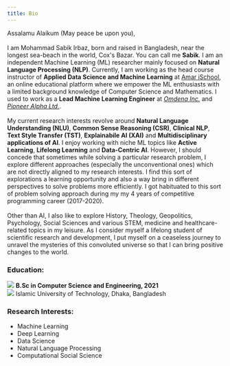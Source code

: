 ```yaml
---
title: Bio
---
```

Assalamu Alaikum (May peace be upon you), <br/> <br/>
I am Mohammad Sabik Irbaz, born and raised in Bangladesh, near the longest sea-beach in the world, Cox's Bazar. You can call me **Sabik**. I am an independent Machine Learning (ML) researcher mainly focused on **Natural Language Processing (NLP)**. Currently, I am working as the head course instructor of **Applied Data Science and Machine Learning** at [Amar iSchool](https://amarischool.com/), an online educational platform where we empower the ML enthusiasts with a limited background knowledge of Computer Science and Mathematics. I used to work as a **Lead Machine Learning Engineer** at *[Omdena Inc.](https://omdena.com/)* and *[Pioneer Alpha Ltd.](https://pioneeralpha.com/)*. <br/> <br/>
My current research interests revolve around **Natural Language Understanding (NLU)**, **Common Sense Reasoning (CSR)**, **Clinical NLP**, **Text Style Transfer (TST)**, **Explainabile AI (XAI)** and **Multidisciplinary applications of AI**. I enjoy working with niche ML topics like **Active Learning**, **Lifelong Learning** and **Data-Centric AI**. However, I should concede that sometimes while solving a particular research problem, I explore different approaches (especially the unconventional ones) which are not directly aligned to my research interests. I find this sort of explorations a learning opportunity and also a way bring in different perspectives to solve problems more efficiently. I got habituated to this sort of problem solving approach during my my 4 years of competitive programming career (2017-2020).<br/> <br/>
Other than AI, I also like to explore History, Theology, Geopolitics, Psychology, Social Sciences and various STEM, medicine and healthcare-related topics in my leisure. As I consider myself a lifelong student of scientific research and development, I put myself on a ceaseless journey to unravel the mysteries of this convoluted universe so that I can bring positive changes to the world.

### Education:
<span class="icon"> <img src="https://img.icons8.com/office/30/000000/graduation-cap.png"/> </span> **B.Sc in Computer Science and Engineering, 2021** <br/> 
<span class="icon"> <img src="https://img.icons8.com/windows/32/000000/dot-logo.png"/> </span>Islamic University of Technology, Dhaka, Bangladesh

### Research Interests:
- Machine Learning
- Deep Learning 
- Data Science
- Natural Language Processing
- Computational Social Science
